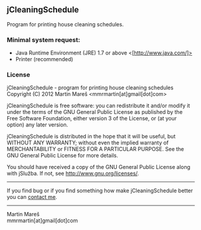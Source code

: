 jCleaningSchedule
----------------
Program for printing house cleaning schedules.
### Minimal system request: ###
- Java Runtime Environment (JRE) 1.7 or above <[http://www.java.com/]>
- Printer (recommended)

### License ###
jCleaningSchedule - program for printing house cleaning schedules
Copyright (C) 2012  Martin Mareš <mmrmartin[at]gmail[dot]com>

jCleaningSchedule is free software: you can redistribute it and/or modify
it under the terms of the GNU General Public License as published by
the Free Software Foundation, either version 3 of the License, or
(at your option) any later version.

jCleaningSchedule is distributed in the hope that it will be useful,
but WITHOUT ANY WARRANTY; without even the implied warranty of
MERCHANTABILITY or FITNESS FOR A PARTICULAR PURPOSE.  See the
GNU General Public License for more details.

You should have received a copy of the GNU General Public License
along with jSlužba.  If not, see <http://www.gnu.org/licenses/>.
********************************************************************
If you find bug or if you find something how make jCleaningSchedule 
better you can [contact me].
*********************************************************************
Martin Mareš  
mmrmartin[at]gmail[dot]com

[http://www.java.com/]:http://www.java.com/
[contact me]:http://www.google.com/recaptcha/mailhide/d?k=01V4YQ48jtKohjqAGbVLUf3A==&c=9LIVk7jQM2U5wid1mbtY5efVyon0_fyXn40aJJ0-9og=